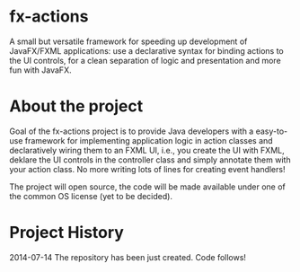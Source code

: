 fx-actions
==========

A small but versatile framework for speeding up development of JavaFX/FXML applications: use 
a declarative syntax for binding actions to the UI controls, for a clean separation of logic 
and presentation and more fun with JavaFX.


About the project
=================

Goal of the fx-actions project is to provide Java developers with a easy-to-use framework for 
implementing application logic in action classes and declaratively wiring them to an FXML UI, 
i.e., you create the UI with FXML, deklare the UI controls in the controller class and simply
annotate them with your action class. No more writing lots of lines for creating event handlers!

The project will open source, the code will be made available under one of the common OS license
(yet to be decided).


Project History
===============

2014-07-14   The repository has been just created. Code follows!
